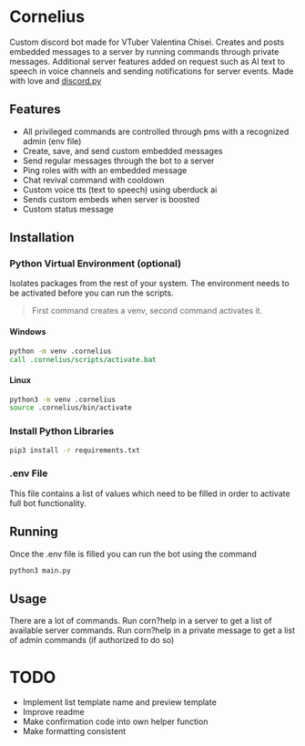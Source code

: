 # Cornelius
Custom discord bot made for VTuber Valentina Chisei. Creates and posts embedded messages to a server by
running commands through private messages. Additional server features added on request such as AI text to speech
in voice channels and sending notifications for server events. Made with love and [discord.py](https://github.com/Rapptz/discord.py)

## Features
- All privileged commands are controlled through pms with a recognized admin (env file)
- Create, save, and send custom embedded messages
- Send regular messages through the bot to a server
- Ping roles with with an embedded message
- Chat revival command with cooldown
- Custom voice tts (text to speech) using uberduck ai
- Sends custom embeds when server is boosted
- Custom status message

## Installation
### Python Virtual Environment (optional)
Isolates packages from the rest of your system. The environment needs to be activated before you can run the scripts.
> First command creates a venv, second command activates it.
#### Windows
```cmd
python -m venv .cornelius
call .cornelius/scripts/activate.bat
```
#### Linux
```bash
python3 -m venv .cornelius  
source .cornelius/bin/activate
```
### Install Python Libraries
```bash
pip3 install -r requirements.txt
```
### .env File
This file contains a list of values which need to be filled in order to activate full bot functionality.

## Running
Once the .env file is filled you can run the bot using the command
```bash
python3 main.py
```

## Usage
There are a lot of commands. Run corn?help in a server to get a list of available server commands. Run
corn?help in a private message to get a list of admin commands (if authorized to do so)

# TODO
- Implement list template name and preview template
- Improve readme
- Make confirmation code into own helper function
- Make formatting consistent
